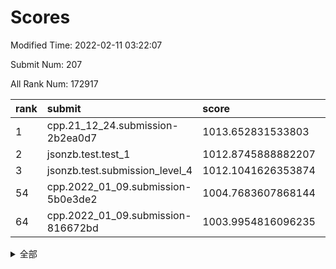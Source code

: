 # Scores

Modified Time: 2022-02-11 03:22:07

Submit Num: 207

All Rank Num: 172917

| rank |               submit               |       score        |       sigma        | pk_num |
| :--- | :--------------------------------- | :----------------- | :----------------- | :----- |
| 1    | cpp.21_12_24.submission-2b2ea0d7   | 1013.652831533803  | 0.7949052040733187 | 3337   |
| 2    | jsonzb.test.test_1                 | 1012.8745888882207 | 0.8216584494323165 | 3340   |
| 3    | jsonzb.test.submission_level_4     | 1012.1041626353874 | 0.772284520741079  | 3344   |
| 54   | cpp.2022_01_09.submission-5b0e3de2 | 1004.7683607868144 | 0.7168153409672487 | 3343   |
| 64   | cpp.2022_01_09.submission-816672bd | 1003.9954816096235 | 0.7189737402262173 | 3340   |


<details>
<summary>全部</summary>

| rank |                 submit                 |       score        |       sigma        | pk_num |
| :--- | :------------------------------------- | :----------------- | :----------------- | :----- |
| 1    | cpp.21_12_24.submission-2b2ea0d7       | 1013.652831533803  | 0.7949052040733187 | 3337   |
| 2    | jsonzb.test.test_1                     | 1012.8745888882207 | 0.8216584494323165 | 3340   |
| 3    | jsonzb.test.submission_level_4         | 1012.1041626353874 | 0.772284520741079  | 3344   |
| 4    | gobigger.level_3.submission_level_3_10 | 1011.7193039612043 | 0.7892710153871637 | 3343   |
| 5    | gobigger.level_3.submission_level_3_45 | 1011.1973521921748 | 0.7574434010242717 | 3343   |
| 6    | gobigger.level_3.submission_level_3_42 | 1011.1141478735275 | 0.7620361540718696 | 3344   |
| 7    | gobigger.level_3.submission_level_3_43 | 1010.990925056096  | 0.7834525810452996 | 3339   |
| 8    | gobigger.level_3.submission_level_3_36 | 1010.9703246773563 | 0.761208563645605  | 3337   |
| 9    | gobigger.level_3.submission_level_3_23 | 1010.9538770978833 | 0.7770006820824706 | 3344   |
| 10   | gobigger.level_3.submission_level_3_1  | 1010.8406403958519 | 0.795453266583523  | 3341   |
| 11   | gobigger.level_3.submission_level_3_2  | 1010.7918181326336 | 0.750013465982716  | 3341   |
| 12   | gobigger.level_3.submission_level_3_31 | 1010.7219440211463 | 0.7583951750660404 | 3340   |
| 13   | gobigger.level_3.submission_level_3_41 | 1010.5707282418011 | 0.761310075230627  | 3343   |
| 14   | gobigger.level_3.submission_level_3_20 | 1010.4847995994667 | 0.7969122794918037 | 3347   |
| 15   | gobigger.level_3.submission_level_3_28 | 1010.4626842696002 | 0.7725369137290203 | 3337   |
| 16   | gobigger.level_3.submission_level_3_27 | 1010.414411716514  | 0.7557296998312314 | 3336   |
| 17   | gobigger.level_3.submission_level_3_9  | 1010.3978827182599 | 0.7449830471383049 | 3348   |
| 18   | gobigger.level_3.submission_level_3_46 | 1010.3442021516489 | 0.7618553516177348 | 3343   |
| 19   | gobigger.level_3.submission_level_3_29 | 1010.2897887153964 | 0.7771749701954549 | 3339   |
| 20   | gobigger.level_3.submission_level_3_39 | 1010.2329471410046 | 0.7620931546744181 | 3344   |
| 21   | gobigger.level_3.submission_level_3_11 | 1010.2171678642302 | 0.762161178523565  | 3342   |
| 22   | gobigger.level_3.submission_level_3_34 | 1010.1878500080614 | 0.7698792800037592 | 3341   |
| 23   | gobigger.level_3.submission_level_3_13 | 1010.1575616225524 | 0.7578332947080689 | 3339   |
| 24   | gobigger.level_3.submission_level_3_8  | 1010.1490103724742 | 0.7429560480653457 | 3337   |
| 25   | gobigger.level_3.submission_level_3_48 | 1010.0442610957297 | 0.7704406422305656 | 3343   |
| 26   | gobigger.level_3.submission_level_3_22 | 1009.9110562760135 | 0.7636717721413658 | 3337   |
| 27   | gobigger.level_3.submission_level_3_40 | 1009.8162785889447 | 0.7589624030916129 | 3340   |
| 28   | gobigger.level_3.submission_level_3_21 | 1009.8083738262019 | 0.7604395981071714 | 3340   |
| 29   | gobigger.level_3.submission_level_3_16 | 1009.775443830028  | 0.7410348279678157 | 3343   |
| 30   | gobigger.level_3.submission_level_3_12 | 1009.7373206010861 | 0.7381948721953343 | 3339   |
| 31   | gobigger.level_3.submission_level_3_47 | 1009.7209444484239 | 0.7618678782989289 | 3343   |
| 32   | gobigger.level_3.submission_level_3_30 | 1009.7098694263841 | 0.7568095341509217 | 3337   |
| 33   | gobigger.level_3.submission_level_3_32 | 1009.6701009167182 | 0.7646570710650835 | 3337   |
| 34   | gobigger.level_3.submission_level_3_49 | 1009.6376952759238 | 0.7525452491462876 | 3345   |
| 35   | gobigger.level_3.submission_level_3_18 | 1009.5974998166886 | 0.756027056773898  | 3345   |
| 36   | gobigger.level_3.submission_level_3_44 | 1009.5754141790432 | 0.7548281999498359 | 3337   |
| 37   | gobigger.level_3.submission_level_3_5  | 1009.5644904632435 | 0.7403998462198734 | 3342   |
| 38   | gobigger.level_3.submission_level_3_4  | 1009.5153623064826 | 0.7713731405405055 | 3342   |
| 39   | gobigger.level_3.submission_level_3_33 | 1009.514138037724  | 0.7584810379199115 | 3343   |
| 40   | gobigger.level_3.submission_level_3_19 | 1009.5129765857852 | 0.7631352585566785 | 3341   |
| 41   | gobigger.level_3.submission_level_3_7  | 1009.5030237997335 | 0.7437885446535194 | 3338   |
| 42   | gobigger.level_3.submission_level_3_6  | 1009.4497434061888 | 0.7756121376561148 | 3343   |
| 43   | gobigger.level_3.submission_level_3_37 | 1009.4183089114417 | 0.760700936755408  | 3339   |
| 44   | gobigger.level_3.submission_level_3_38 | 1009.4110919214385 | 0.7376983456832951 | 3343   |
| 45   | gobigger.level_3.submission_level_3_0  | 1009.3430315444226 | 0.7527433624262161 | 3340   |
| 46   | gobigger.level_3.submission_level_3_24 | 1009.2934380974754 | 0.7508942613475214 | 3342   |
| 47   | gobigger.level_3.submission_level_3_15 | 1009.1328678292954 | 0.7459218607324024 | 3344   |
| 48   | gobigger.level_3.submission_level_3_14 | 1009.1218930149394 | 0.7468245544500213 | 3341   |
| 49   | gobigger.level_3.submission_level_3_26 | 1009.0965852307456 | 0.7491650429399047 | 3348   |
| 50   | gobigger.level_3.submission_level_3_3  | 1009.0438500077342 | 0.7524959718128035 | 3344   |
| 51   | gobigger.level_3.submission_level_3_17 | 1009.017931591361  | 0.7605920207097083 | 3344   |
| 52   | gobigger.level_3.submission_level_3_25 | 1008.756624270734  | 0.7288818122206548 | 3338   |
| 53   | gobigger.level_3.submission_level_3_35 | 1008.2232043119127 | 0.7475610382478706 | 3334   |
| 54   | cpp.2022_01_09.submission-5b0e3de2     | 1004.7683607868144 | 0.7168153409672487 | 3343   |
| 55   | gobigger.level_1.submission_level_1_10 | 1004.5547993526593 | 0.7282909701539392 | 3338   |
| 56   | gobigger.level_1.submission_level_1_47 | 1004.331783365017  | 0.7031338499284663 | 3343   |
| 57   | gobigger.level_1.submission_level_1_34 | 1004.2830677844579 | 0.7248049404829063 | 3341   |
| 58   | gobigger.level_1.submission_level_1_29 | 1004.1762653712675 | 0.7184413700890161 | 3341   |
| 59   | gobigger.level_1.submission_level_1_17 | 1004.1495310981153 | 0.7254881015829204 | 3342   |
| 60   | gobigger.level_1.submission_level_1_33 | 1004.048268070549  | 0.7184004135000766 | 3345   |
| 61   | gobigger.level_1.submission_level_1_21 | 1004.0431687843734 | 0.7102544908311994 | 3347   |
| 62   | gobigger.level_1.submission_level_1_15 | 1004.0189265273003 | 0.7205259295211843 | 3341   |
| 63   | gobigger.level_1.submission_level_1_39 | 1004.0049760524664 | 0.7083415727218054 | 3342   |
| 64   | cpp.2022_01_09.submission-816672bd     | 1003.9954816096235 | 0.7189737402262173 | 3340   |
| 65   | gobigger.level_1.submission_level_1_6  | 1003.9699515860628 | 0.7235625829375992 | 3338   |
| 66   | gobigger.level_1.submission_level_1_26 | 1003.8239642839729 | 0.7177124722535972 | 3341   |
| 67   | gobigger.level_1.submission_level_1_1  | 1003.7831175389224 | 0.7111715763714553 | 3334   |
| 68   | gobigger.level_1.submission_level_1_0  | 1003.6893847392672 | 0.7177927808774199 | 3340   |
| 69   | gobigger.level_1.submission_level_1_20 | 1003.6851372409144 | 0.7117669106371264 | 3345   |
| 70   | gobigger.level_1.submission_level_1_37 | 1003.6428191282514 | 0.7183172188105506 | 3337   |
| 71   | gobigger.level_1.submission_level_1_4  | 1003.5495726134046 | 0.7177046179944191 | 3339   |
| 72   | gobigger.level_1.submission_level_1_35 | 1003.5484302172445 | 0.7166060262900416 | 3340   |
| 73   | gobigger.level_1.submission_level_1_14 | 1003.5363126347156 | 0.713663288491218  | 3342   |
| 74   | gobigger.level_1.submission_level_1_9  | 1003.5032365195718 | 0.7227951225622109 | 3342   |
| 75   | gobigger.level_1.submission_level_1_32 | 1003.3798143635983 | 0.7172348657691072 | 3342   |
| 76   | gobigger.level_1.submission_level_1_30 | 1003.3697697683103 | 0.7240940534263923 | 3340   |
| 77   | gobigger.level_1.submission_level_1_31 | 1003.3543699168396 | 0.7094439774697939 | 3341   |
| 78   | gobigger.level_1.submission_level_1_28 | 1003.3237782418247 | 0.716714478609382  | 3344   |
| 79   | gobigger.level_1.submission_level_1_13 | 1003.3056382073188 | 0.71475173516729   | 3342   |
| 80   | gobigger.level_1.submission_level_1_42 | 1003.2347860973664 | 0.7220705124304112 | 3343   |
| 81   | gobigger.level_1.submission_level_1_45 | 1003.1484280000027 | 0.7227595199176702 | 3341   |
| 82   | gobigger.level_1.submission_level_1_48 | 1003.1427726992791 | 0.7099152577577869 | 3340   |
| 83   | gobigger.level_1.submission_level_1_36 | 1003.1403911236075 | 0.710229286041385  | 3340   |
| 84   | gobigger.level_1.submission_level_1_3  | 1003.0757086996873 | 0.7190354795084115 | 3339   |
| 85   | gobigger.level_1.submission_level_1_2  | 1003.0641414437681 | 0.7069741951070255 | 3337   |
| 86   | gobigger.level_1.submission_level_1_43 | 1002.9910909386983 | 0.7197642712236642 | 3340   |
| 87   | gobigger.level_1.submission_level_1_41 | 1002.9762834375027 | 0.7076218191781996 | 3336   |
| 88   | gobigger.level_1.submission_level_1_27 | 1002.9667373693941 | 0.718525716341452  | 3342   |
| 89   | gobigger.level_1.submission_level_1_46 | 1002.9625901758453 | 0.7140948327682114 | 3339   |
| 90   | gobigger.level_1.submission_level_1_44 | 1002.92544924769   | 0.7173858847877196 | 3347   |
| 91   | gobigger.level_1.submission_level_1_16 | 1002.9086742871448 | 0.7140803119983454 | 3339   |
| 92   | gobigger.level_1.submission_level_1_12 | 1002.843457785307  | 0.7083639206873649 | 3340   |
| 93   | gobigger.level_1.submission_level_1_38 | 1002.8215377370111 | 0.7116142758253532 | 3343   |
| 94   | gobigger.level_1.submission_level_1_40 | 1002.7990417532525 | 0.7191218995708394 | 3346   |
| 95   | gobigger.level_1.submission_level_1_23 | 1002.7250472828354 | 0.7068375147802467 | 3341   |
| 96   | gobigger.level_1.submission_level_1_5  | 1002.7227855663556 | 0.7091116262782438 | 3344   |
| 97   | gobigger.level_1.submission_level_1_22 | 1002.6893115616953 | 0.7242392924989837 | 3339   |
| 98   | gobigger.level_1.submission_level_1_24 | 1002.5184083797762 | 0.7144658588077205 | 3345   |
| 99   | gobigger.level_1.submission_level_1_49 | 1002.4821973883348 | 0.709011689810295  | 3343   |
| 100  | gobigger.level_1.submission_level_1_25 | 1002.4102294721324 | 0.719710439298152  | 3343   |
| 101  | gobigger.level_1.submission_level_1_18 | 1002.2843309047082 | 0.7101397474780515 | 3340   |
| 102  | gobigger.level_1.submission_level_1_11 | 1002.2209754731597 | 0.7074953708035292 | 3341   |
| 103  | gobigger.level_1.submission_level_1_8  | 1002.0553426585255 | 0.7119127922577221 | 3347   |
| 104  | gobigger.level_1.submission_level_1_7  | 1001.6877433300313 | 0.7061007147593268 | 3338   |
| 105  | gobigger.level_1.submission_level_1_19 | 1001.6543055741962 | 0.704533274758345  | 3341   |
| 106  | gobigger.random.submission_random_36   | 997.2244727354504  | 0.7126946942783577 | 3341   |
| 107  | gobigger.random.submission_random_0    | 997.1175188950034  | 0.7067196576312851 | 3343   |
| 108  | gobigger.random.submission_random_7    | 997.0214770189006  | 0.7102158126544851 | 3343   |
| 109  | gobigger.random.submission_random_31   | 997.0114413796495  | 0.7163304898685484 | 3342   |
| 110  | gobigger.random.submission_random_23   | 996.9691892601295  | 0.6970646193519221 | 3342   |
| 111  | gobigger.random.submission_random_48   | 996.913988795441   | 0.7086776728754154 | 3344   |
| 112  | gobigger.random.submission_random_29   | 996.6410044832403  | 0.7031803329833224 | 3342   |
| 113  | gobigger.random.submission_random_21   | 996.4683007567206  | 0.7043920777351104 | 3342   |
| 114  | gobigger.random.submission_random_16   | 996.4269810347147  | 0.7112837457538769 | 3343   |
| 115  | gobigger.random.submission_random_24   | 996.4105183806734  | 0.712964711451709  | 3341   |
| 116  | gobigger.random.submission_random_42   | 996.3673980650773  | 0.7121916597566351 | 3345   |
| 117  | gobigger.random.submission_random_33   | 996.3650862049823  | 0.7012509480368845 | 3343   |
| 118  | gobigger.random.submission_random_40   | 996.3427427534557  | 0.6967402668166407 | 3334   |
| 119  | gobigger.random.submission_random_27   | 996.3149977103953  | 0.6964490840350747 | 3345   |
| 120  | gobigger.random.submission_random_38   | 996.2985331711832  | 0.7130860568867153 | 3345   |
| 121  | gobigger.random.submission_random_10   | 996.2682815859646  | 0.7165746997245052 | 3346   |
| 122  | gobigger.random.submission_random_5    | 996.1959353822213  | 0.7041468345129327 | 3336   |
| 123  | gobigger.random.submission_random_46   | 996.0924142527716  | 0.7124530919546527 | 3339   |
| 124  | gobigger.random.submission_random_6    | 996.0737804315215  | 0.7227568407040577 | 3340   |
| 125  | gobigger.random.submission_random_26   | 996.0044889925766  | 0.719293706169347  | 3343   |
| 126  | gobigger.random.submission_random_39   | 995.963504251517   | 0.7045300711825837 | 3344   |
| 127  | gobigger.random.submission_random_43   | 995.9460832615528  | 0.7113897426949394 | 3340   |
| 128  | gobigger.random.submission_random_28   | 995.9307262027296  | 0.6932849545785638 | 3342   |
| 129  | gobigger.random.submission_random_47   | 995.9263377349805  | 0.7189263911843511 | 3339   |
| 130  | gobigger.random.submission_random_32   | 995.9133269460323  | 0.7108556954458863 | 3344   |
| 131  | gobigger.random.submission_random_34   | 995.9010876146881  | 0.714107653827532  | 3346   |
| 132  | gobigger.random.submission_random_30   | 995.8502850312807  | 0.716358958888965  | 3339   |
| 133  | gobigger.random.submission_random_14   | 995.8342100771612  | 0.7160530451055599 | 3339   |
| 134  | gobigger.random.submission_random_25   | 995.8045732693084  | 0.7030558404824223 | 3340   |
| 135  | gobigger.random.submission_random_12   | 995.800974905614   | 0.7236774032869125 | 3340   |
| 136  | gobigger.random.submission_random_8    | 995.7618747265666  | 0.7098828717229017 | 3338   |
| 137  | gobigger.random.submission_random_49   | 995.7004459548486  | 0.7176980968645431 | 3342   |
| 138  | gobigger.random.submission_random_45   | 995.6991828498795  | 0.7036065630798735 | 3339   |
| 139  | gobigger.random.submission_random_2    | 995.6131199321701  | 0.7140145093753705 | 3339   |
| 140  | gobigger.random.submission_random_3    | 995.6114994940116  | 0.7111451723397068 | 3342   |
| 141  | gobigger.random.submission_random_13   | 995.590789414727   | 0.7058565413212153 | 3342   |
| 142  | gobigger.random.submission_random_22   | 995.5802551200721  | 0.7064254945070362 | 3347   |
| 143  | gobigger.random.submission_random_19   | 995.5784519979023  | 0.717225504882391  | 3344   |
| 144  | gobigger.random.submission_random_17   | 995.5708332436332  | 0.6983113076849773 | 3342   |
| 145  | gobigger.random.submission_random_18   | 995.5251436158396  | 0.7179362831097714 | 3335   |
| 146  | gobigger.random.submission_random_20   | 995.4835490113938  | 0.7118469033736677 | 3339   |
| 147  | gobigger.random.submission_random_11   | 995.2878947825698  | 0.7234914587517075 | 3338   |
| 148  | gobigger.random.submission_random_1    | 995.2467791274328  | 0.7224388509587181 | 3339   |
| 149  | gobigger.random.submission_random_15   | 995.024136157815   | 0.7188404171211102 | 3343   |
| 150  | gobigger.random.submission_random_35   | 994.9908868713619  | 0.7293615670230638 | 3338   |
| 151  | gobigger.random.submission_random_44   | 994.9100438988653  | 0.7081657183658455 | 3341   |
| 152  | gobigger.random.submission_random_4    | 994.8030175737217  | 0.7149944406785272 | 3343   |
| 153  | gobigger.random.submission_random_37   | 994.6907909748146  | 0.7084039951895118 | 3341   |
| 154  | gobigger.random.submission_random_9    | 994.6316177594637  | 0.7180354621707646 | 3343   |
| 155  | gobigger.level_2.submission_level_2_39 | 994.039128066579   | 0.7236055223304079 | 3339   |
| 156  | gobigger.random.submission_random_41   | 993.8527577030881  | 0.7186479582039293 | 3347   |
| 157  | gobigger.level_2.submission_level_2_2  | 993.8525847859628  | 0.7321213900983975 | 3339   |
| 158  | gobigger.level_2.submission_level_2_31 | 993.4850050090924  | 0.7194611313638063 | 3344   |
| 159  | gobigger.level_2.submission_level_2_43 | 993.1560251118316  | 0.7156043446622804 | 3345   |
| 160  | gobigger.level_2.submission_level_2_42 | 992.9860780643626  | 0.7424249732515619 | 3338   |
| 161  | gobigger.level_2.submission_level_2_22 | 992.8544033061975  | 0.7564962931436282 | 3346   |
| 162  | gobigger.level_2.submission_level_2_13 | 992.8295715089324  | 0.7428577520898907 | 3342   |
| 163  | gobigger.level_2.submission_level_2_30 | 992.7861450964339  | 0.7466941176537093 | 3341   |
| 164  | gobigger.level_2.submission_level_2_21 | 992.7631381910618  | 0.73431034061048   | 3340   |
| 165  | gobigger.level_2.submission_level_2_0  | 992.7493457719288  | 0.7544634824532828 | 3340   |
| 166  | gobigger.level_2.submission_level_2_15 | 992.7054894872601  | 0.747511978626083  | 3344   |
| 167  | gobigger.level_2.submission_level_2_23 | 992.6918226965876  | 0.7267590870995748 | 3344   |
| 168  | gobigger.level_2.submission_level_2_47 | 992.611361325517   | 0.7290165244349276 | 3347   |
| 169  | gobigger.level_2.submission_level_2_5  | 992.5579067956827  | 0.7512905025086728 | 3339   |
| 170  | gobigger.level_2.submission_level_2_45 | 992.555382126184   | 0.7434177322122202 | 3344   |
| 171  | gobigger.level_2.submission_level_2_11 | 992.5139921146335  | 0.7371933279309103 | 3342   |
| 172  | gobigger.level_2.submission_level_2_14 | 992.3965334990893  | 0.747702663711185  | 3337   |
| 173  | gobigger.level_2.submission_level_2_29 | 992.3875586047205  | 0.7333371795239756 | 3342   |
| 174  | gobigger.level_2.submission_level_2_12 | 992.3580400230124  | 0.7381272548419059 | 3338   |
| 175  | gobigger.level_2.submission_level_2_17 | 992.3282566835267  | 0.7322194237122909 | 3346   |
| 176  | gobigger.level_2.submission_level_2_27 | 992.2924047931203  | 0.7486967893915137 | 3342   |
| 177  | gobigger.level_2.submission_level_2_9  | 992.2555266690398  | 0.7444485317430006 | 3339   |
| 178  | gobigger.level_2.submission_level_2_10 | 992.2527167197914  | 0.7499824648386937 | 3341   |
| 179  | gobigger.level_2.submission_level_2_1  | 992.1588773074232  | 0.7414826621351399 | 3343   |
| 180  | gobigger.level_2.submission_level_2_8  | 992.1351590281537  | 0.7431596218155836 | 3337   |
| 181  | gobigger.level_2.submission_level_2_49 | 992.1232270273107  | 0.7503889333884298 | 3340   |
| 182  | gobigger.level_2.submission_level_2_34 | 992.105456425286   | 0.7649150086376645 | 3347   |
| 183  | gobigger.level_2.submission_level_2_24 | 992.0372990606662  | 0.7448282293049336 | 3341   |
| 184  | gobigger.level_2.submission_level_2_6  | 992.0274992928998  | 0.7554788336180082 | 3342   |
| 185  | gobigger.level_2.submission_level_2_18 | 991.9817693477296  | 0.7461782019472623 | 3342   |
| 186  | gobigger.level_2.submission_level_2_35 | 991.9729819882557  | 0.7402983794401711 | 3341   |
| 187  | gobigger.level_2.submission_level_2_20 | 991.969511720756   | 0.7355769245786642 | 3341   |
| 188  | gobigger.level_2.submission_level_2_44 | 991.9490654253059  | 0.7604035954945895 | 3346   |
| 189  | gobigger.level_2.submission_level_2_7  | 991.8706557946825  | 0.7518914038500392 | 3347   |
| 190  | gobigger.level_2.submission_level_2_3  | 991.8274214975886  | 0.7414421692311759 | 3344   |
| 191  | gobigger.level_2.submission_level_2_38 | 991.8170987129919  | 0.7365526585784075 | 3343   |
| 192  | gobigger.level_2.submission_level_2_36 | 991.73333293934    | 0.743581707981945  | 3338   |
| 193  | gobigger.level_2.submission_level_2_37 | 991.5606995830113  | 0.7501194026980065 | 3343   |
| 194  | gobigger.level_2.submission_level_2_33 | 991.4397111920007  | 0.7629877035378859 | 3341   |
| 195  | gobigger.level_2.submission_level_2_4  | 991.4347960831288  | 0.7717416225035207 | 3339   |
| 196  | gobigger.level_2.submission_level_2_28 | 991.350261909274   | 0.7315146845859656 | 3341   |
| 197  | gobigger.level_2.submission_level_2_32 | 991.3113040415519  | 0.7577090874708327 | 3341   |
| 198  | gobigger.level_2.submission_level_2_48 | 991.2814324129843  | 0.7418918733780235 | 3337   |
| 199  | gobigger.level_2.submission_level_2_19 | 991.2252790896837  | 0.762137955547176  | 3343   |
| 200  | gobigger.level_2.submission_level_2_41 | 991.2088912999409  | 0.7618909476652528 | 3342   |
| 201  | gobigger.level_2.submission_level_2_40 | 990.9698191983424  | 0.7610944575286199 | 3345   |
| 202  | gobigger.level_2.submission_level_2_16 | 990.7954449776494  | 0.756760012850959  | 3341   |
| 203  | gobigger.level_2.submission_level_2_46 | 990.7215235380785  | 0.7544128524874746 | 3343   |
| 204  | gobigger.level_2.submission_level_2_25 | 990.6535768237414  | 0.7661190808677434 | 3342   |
| 205  | gobigger.level_2.submission_level_2_26 | 990.6119322868439  | 0.7406498481385554 | 3339   |
| 206  | gobigger.none.submission_none_0        | 978.5895989384006  | 1.2275456401754716 | 3343   |
| 207  | gobigger.none.submission_none_1        | 978.3121031882282  | 1.2035073153804428 | 3341   |

</details>